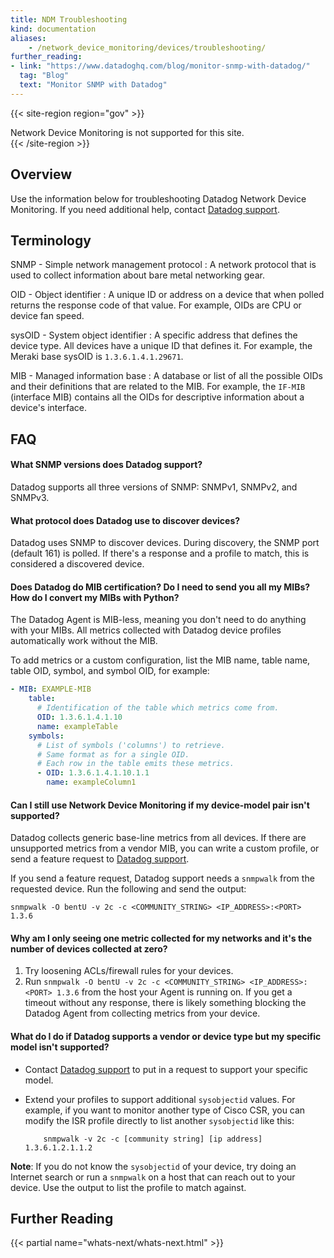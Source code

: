 ```yaml
---
title: NDM Troubleshooting
kind: documentation
aliases:
    - /network_device_monitoring/devices/troubleshooting/
further_reading:
- link: "https://www.datadoghq.com/blog/monitor-snmp-with-datadog/"
  tag: "Blog"
  text: "Monitor SNMP with Datadog"
---
```


{{< site-region region="gov" >}}
<div class="alert alert-warning">Network Device Monitoring is not supported for this site.</div>
{{< /site-region >}}

## Overview

Use the information below for troubleshooting Datadog Network Device Monitoring. If you need additional help, contact [Datadog support][1].

## Terminology

SNMP - Simple network management protocol
: A network protocol that is used to collect information about bare metal networking gear.

OID - Object identifier
: A unique ID or address on a device that when polled returns the response code of that value. For example, OIDs are CPU or device fan speed.

sysOID - System object identifier
: A specific address that defines the device type. All devices have a unique ID that defines it. For example, the Meraki base sysOID is `1.3.6.1.4.1.29671`.

MIB - Managed information base
: A database or list of all the possible OIDs and their definitions that are related to the MIB. For example, the `IF-MIB` (interface MIB) contains all the OIDs for descriptive information about a device's interface.

## FAQ

#### What SNMP versions does Datadog support?

Datadog supports all three versions of SNMP: SNMPv1, SNMPv2, and SNMPv3.

#### What protocol does Datadog use to discover devices?

Datadog uses SNMP to discover devices. During discovery, the SNMP port (default 161) is polled. If there's a response and a profile to match, this is considered a discovered device.

#### Does Datadog do MIB certification? Do I need to send you all my MIBs? How do I convert my MIBs with Python?

The Datadog Agent is MIB-less, meaning you don't need to do anything with your MIBs. All metrics collected with Datadog device profiles automatically work without the MIB.

To add metrics or a custom configuration, list the MIB name, table name, table OID, symbol, and symbol OID, for example:

```yaml
- MIB: EXAMPLE-MIB
    table:
      # Identification of the table which metrics come from.
      OID: 1.3.6.1.4.1.10
      name: exampleTable
    symbols:
      # List of symbols ('columns') to retrieve.
      # Same format as for a single OID.
      # Each row in the table emits these metrics.
      - OID: 1.3.6.1.4.1.10.1.1
        name: exampleColumn1
```

#### Can I still use Network Device Monitoring if my device-model pair isn't supported?

Datadog collects generic base-line metrics from all devices. If there are unsupported metrics from a vendor MIB, you can write a custom profile, or send a feature request to [Datadog support][1].

If you send a feature request, Datadog support needs a `snmpwalk` from the requested device. Run the following and send the output:

```
snmpwalk -O bentU -v 2c -c <COMMUNITY_STRING> <IP_ADDRESS>:<PORT> 1.3.6
```

#### Why am I only seeing one metric collected for my networks and it's the number of devices collected at zero?

1. Try loosening ACLs/firewall rules for your devices.
2. Run `snmpwalk -O bentU -v 2c -c <COMMUNITY_STRING> <IP_ADDRESS>:<PORT> 1.3.6` from the host your Agent is running on. If you get a timeout without any response, there is likely something blocking the Datadog Agent from collecting metrics from your device.

#### What do I do if Datadog supports a vendor or device type but my specific model isn't supported?

- Contact [Datadog support][1] to put in a request to support your specific model.
- Extend your profiles to support additional `sysobjectid` values.
    For example, if you want to monitor another type of Cisco CSR, you can modify the ISR profile directly to list another `sysobjectid` like this:

    ```
		snmpwalk -v 2c -c [community string] [ip address] 1.3.6.1.2.1.1.2
    ```

**Note**: If you do not know the `sysobjectid` of your device, try doing an Internet search or run a `snmpwalk` on a host that can reach out to your device. Use the output to list the profile to match against.


## Further Reading

{{< partial name="whats-next/whats-next.html" >}}


[1]: /help
